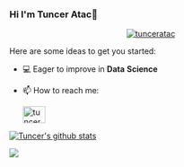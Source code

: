 ### Hi I'm Tuncer Atac👋 

<p align="center" dir="auto"> <a target="_blank" rel="noopener noreferrer" href="https://camo.githubusercontent.com/58a2f2ac7c5884289ee3e66237b86d53b760fd08e8b135b54d8320fe293e6efe/68747470733a2f2f6b6f6d617265762e636f6d2f67687076632f3f757365726e616d653d656e65732d736168696e6e266c6162656c3d50726f66696c65253230766965777326636f6c6f723d306537356236267374796c653d666c6174"><img src="https://camo.githubusercontent.com/58a2f2ac7c5884289ee3e66237b86d53b760fd08e8b135b54d8320fe293e6efe/68747470733a2f2f6b6f6d617265762e636f6d2f67687076632f3f757365726e616d653d656e65732d736168696e6e266c6162656c3d50726f66696c65253230766965777326636f6c6f723d306537356236267374796c653d666c6174" alt="tunceratac" data-canonical-src="https://komarev.com/ghpvc/?username=tunceratac&amp;label=Profile%20views&amp;color=000000;style=flat" style="max-width: 100%;"></a> </p>

Here are some ideas to get you started:

- 💻 Eager to improve in **Data** **Science**

- 📫 How to reach me:

   <a href="https://www.linkedin.com/in/tunceratac/" rel="nofollow"><img align="center" src="https://raw.githubusercontent.com/rahuldkjain/github-profile-readme-generator/master/src/images/icons/Social/linked-in-alt.svg" alt="tunceratac/" height="30" width="40" style="max-width: 100%;"></a>


<a href="https://github.com/tunceratac/github-readme-stats"><img align="center" src="https://github-readme-stats.vercel.app/api?username=tunceratac&show_icons=true&include_all_commits=true&theme=buefy&hide_border=true" alt="Tuncer's github stats" /></a> 

<a href="https://github.com/tunceratac/github-readme-stats"><img align="center" src="https://github-readme-stats.vercel.app/api/top-langs/?username=tunceratac&layout=compact&theme=buefy&hide_border=true" /></a>
